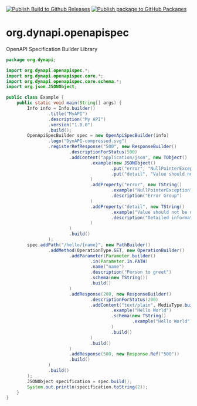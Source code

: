[![Publish Build to Github Releases](https://github.com/DynAPI/org.dynapi.openapispec/actions/workflows/publish-release.yaml/badge.svg)](https://github.com/DynAPI/org.dynapi.openapispec/actions/workflows/publish-release.yaml)
[![Publish package to GitHub Packages](https://github.com/DynAPI/org.dynapi.openapispec/actions/workflows/publish-package.yaml/badge.svg)](https://github.com/DynAPI/org.dynapi.openapispec/actions/workflows/publish-package.yaml)
# org.dynapi.openapispec
OpenAPI Specification Builder Library

```java
package org.dynapi;

import org.dynapi.openapispec.*;
import org.dynapi.openapispec.core.*;
import org.dynapi.openapispec.core.schema.*;
import org.json.JSONObject;

public class Example {
    public static void main(String[] args) {
        Info info = Info.builder()
                .title("MyAPI")
                .description("My API")
                .version("1.0.0")
                .build();
        OpenApiSpecBuilder spec = new OpenApiSpecBuilder(info)
                .logo("DynAPI-compressed.svg")
                .registerRefResponse("500", new ResponseBuilder()
                        .descriptionForStatus(500)
                        .addContent("application/json", new TObject()
                                .example(new JSONObject()
                                        .put("error", "NullPointerException!")
                                        .put("detail", "Value should not be null!")
                                )
                                .addProperty("error", new TString()
                                        .example("NullPointerException")
                                        .description("Error Group")
                                )
                                .addProperty("detail", new TString()
                                        .example("Value should not be null")
                                        .description("Detailed information about the error")
                                )
                        )
                        .build()
                );
        spec.addPath("/hello/{name}", new PathBuilder()
                .addMethod(OperationType.GET, new OperationBuilder()
                        .addParameter(Parameter.builder()
                                .in(Parameter.In.PATH)
                                .name("name")
                                .description("Person to greet")
                                .schema(new TString())
                                .build()
                        )
                        .addResponse(200, new ResponseBuilder()
                                .descriptionForStatus(200)
                                .addContent("text/plain", MediaType.builder()
                                        .example("Hello World")
                                        .schema(new TString()
                                                .example("Hello World")
                                        )
                                        .build()
                                )
                                .build()
                        )
                        .addResponse(500, new Response.Ref("500"))
                        .build()
                )
                .build()
        );
        JSONObject specification = spec.build();
        System.out.println(specification.toString(2));
    }
}
```
